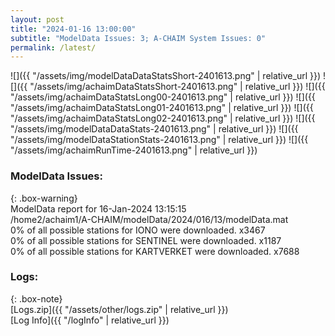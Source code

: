 ```yaml
---
layout: post
title: "2024-01-16 13:00:00"
subtitle: "ModelData Issues: 3; A-CHAIM System Issues: 0"
permalink: /latest/
---
```


![]({{ "/assets/img/modelDataDataStatsShort-2401613.png" | relative_url }})
![]({{ "/assets/img/achaimDataStatsShort-2401613.png" | relative_url }})
![]({{ "/assets/img/achaimDataStatsLong00-2401613.png" | relative_url }})
![]({{ "/assets/img/achaimDataStatsLong01-2401613.png" | relative_url }})
![]({{ "/assets/img/achaimDataStatsLong02-2401613.png" | relative_url }})
![]({{ "/assets/img/modelDataDataStats-2401613.png" | relative_url }})
![]({{ "/assets/img/modelDataStationStats-2401613.png" | relative_url }})
![]({{ "/assets/img/achaimRunTime-2401613.png" | relative_url }})


### ModelData Issues:  
  
{: .box-warning}  
 ModelData report for 16-Jan-2024 13:15:15   
 /home2/achaim1/A-CHAIM/modelData/2024/016/13/modelData.mat   
 0% of all possible stations for IONO were downloaded. x3467   
 0% of all possible stations for SENTINEL were downloaded. x1187   
 0% of all possible stations for KARTVERKET were downloaded. x7688   
  


### Logs:  
  
{: .box-note}  
[Logs.zip]({{ "/assets/other/logs.zip" | relative_url }})  
[Log Info]({{ "/logInfo" | relative_url }})  
